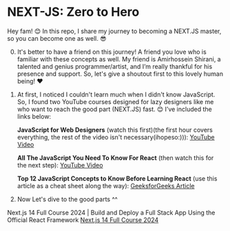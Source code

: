 # NEXT-JS: Zero to Hero

Hey fam! 😊 In this repo, I share my journey to becoming a NEXT.JS master, so you can become one as well. 😎

0. It's better to have a friend on this journey! A friend you love who is familiar with these concepts as well. My friend is Amirhossein Shirani, a talented and genius programmer/artist, and I’m really thankful for his presence and support. So, let's give a shoutout first to this lovely human being! ❤️

1. At first, I noticed I couldn't learn much when I didn't know JavaScript. So, I found two YouTube courses designed for lazy designers like me who want to reach the good part (NEXT.JS) fast. 😊 I’ve included the links below:

   **JavaScript for Web Designers** (watch this first)(the first hour covers everything, the rest of the video isn't necessary(ihopeso:))):
   [YouTube Video](https://www.youtube.com/watch?v=ResWVWI333o)

   **All The JavaScript You Need To Know For React** (then watch this for the next step):
   [YouTube Video](https://www.youtube.com/watch?v=m55PTVUrlnA&t=300s)

   **Top 12 JavaScript Concepts to Know Before Learning React** (use this article as a cheat sheet along the way):
   [GeeksforGeeks Article](https://www.geeksforgeeks.org/top-javascript-concepts-to-know-before-learning-react/)

2.  Now Let's dive to the good parts ^^ 

Next.js 14 Full Course 2024 | Build and Deploy a Full Stack App Using the Official React Framework
[Next.js 14 Full Course 2024](https://www.youtube.com/watch?v=wm5gMKuwSYk&t=1224s)

